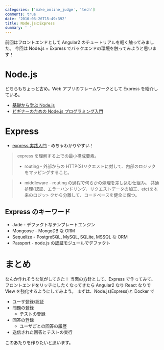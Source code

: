 ```yaml
---
categories: ['make_online_judge', 'tech']
comments: true
date: '2016-03-26T15:49:39Z'
title: Node.jsとExpress
summary: ' '
---
```


前回はフロントエンドとして Angular2 のチュートリアルを軽く触ってみました。
今回は Node.js + Express でバックエンドの環境を触ってみようと思います！

# Node.js

どちらもちょっと古め。Web アプリのフレームワークとして Express を紹介している。

- [基礎から学ぶ Node.js](http://gihyo.jp/dev/serial/01/nodejs/0001)
- [ビギナーのための Node.js プログラミング入門](http://libro.tuyano.com/index2?id=1115003)

# Express

- [express 実践入門](https://gist.github.com/mitsuruog/fc48397a8e80f051a145) - めちゃわかりやすい！

> express を理解する上での最小構成要素。
>
> - routing -
>   外部からの HTTP(S)リクエストに対して、内部のロジックをマッピングすること。

> - middleware -
>   routing の過程で何らかの処理を差し込む仕組み。
>   共通処理(認証、エラーハンドリング、リクエストデータの加工、etc)を本来のロジッ> クから分離して、コードベースを健全に保つ。

## Express のキーワード

- Jade - デファクトなテンプレートエンジン
- Mongoose - MongoDB な ORM
- Sequelize - PostgreSQL, MySQL, SQLite, MSSQL な ORM
- Passport - node.js の認証モジュールでデファクト

# まとめ

なんか作れそうな気がしてきた！
当面の方針として、Express で作ってみて、フロントエンドをリッチにしたくなってきたら Angular2 なり React なりで View を強化するようにしてみよう。
まずは、Node.js(Express)と Docker で

- ユーザ登録/認証
- 問題の登録
  - テストの登録
- 回答の登録
  - ユーザごとの回答の履歴
- 送信された回答とテストの実行

このあたりを作りたいと思います。
